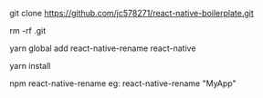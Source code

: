 git clone https://github.com/jc578271/react-native-boilerplate.git <newName>

rm -rf .git

yarn global add react-native-rename react-native

yarn install

npm react-native-rename <newName>
eg: react-native-rename "MyApp"

